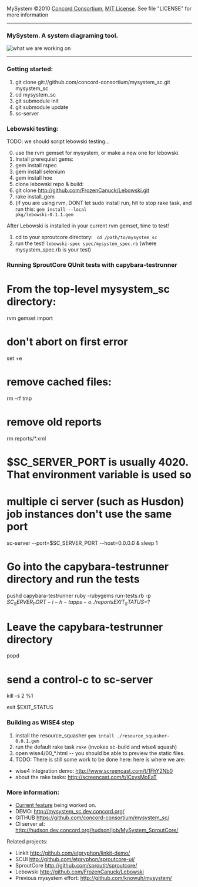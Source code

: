   MySystem ©2010 [Concord Consortium](http://concord.org), 
  [MIT License](http://www.opensource.org/licenses/mit-license.php). 
  See file "LICENSE" for more information


-----------------

### MySystem. A system diagraming tool. ###

![what we are working on](http://dl.dropbox.com/u/73403/mysystem_sc/mysystem_sc.png "feature being worked on")

-----------------

### Getting started: ###

1. git clone git://github.com/concord-consortium/mysystem_sc.git mysystem_sc
2. cd mysystem_sc
3. git submodule init
4. git submodule update
5. sc-server


### Lebowski testing: ###

TODO: we should script lebowski testing...

0. use the rvm gemset for mysystem, or make a new one for lebowski.
1. Install prerequisit gems:
  1. gem install rspec
  2. gem install selenium
  3. gem install hoe
2. clone lebowski repo & build:
  1. git clone http://github.com/FrozenCanuck/Lebowski.git
  2. rake install_gem
  3. (if you are using rvm, DONT let sudo install run, hit <C-t> to stop rake task, and run this:
    <code>gem install --local pkg/lebowski-0.1.1.gem </code>

After Lebowski is installed in your current rvm gemset, time to test!

1. cd to your sproutcore directory: <code> cd /path/to/mysystem_sc </code>
2. run the test! <code>lebowski-spec spec/mysystem_spec.rb</code> (where mysystem_spec.rb is your test)


### Running SproutCore QUnit tests with capybara-testrunner ###
# From the top-level mysystem_sc directory:
rvm gemset import

# don't abort on first error
set +e

# remove cached files:
rm -rf tmp

# remove old reports
rm reports/*.xml

# $SC_SERVER_PORT is usually 4020. That environment variable is used so 
# multiple ci server (such as Husdon) job instances don't use the same port
sc-server --port=$SC_SERVER_PORT --host=0.0.0.0 &
sleep 1

# Go into the capybara-testrunner directory and run the tests
pushd capybara-testrunner
ruby -rubygems run-tests.rb -p $SC_SERVER_PORT -i -h -t apps -o ../reports
EXIT_STATUS=$?

# Leave the capybara-testrunner directory
popd

# send a control-c to sc-server
kill -s 2 %1

exit $EXIT_STATUS

### Building as WISE4 step ###

1. install the resource_squasher `gem intall ./resource_squasher-0.0.1.gem`
2. run the default rake task `rake` (invokes sc-build and wise4 squash)
3. open wise4/00_*.html -- you should be able to preview the static
   files.
4. TODO: There is still some work to be done here: here is where we are:


* wise4 integration demo: http://www.screencast.com/t/1FhY2Nb0
* about the rake tasks: http://screencast.com/t/lCxysMoEaT


### More information: ###

* [Current feature](http://bit.ly/bhGHKR) being worked on.
* DEMO: <http://mysystem_sc.dev.concord.org/>
* GITHUB <https://github.com/concord-consortium/mysystem_sc/>
* CI server at: <http://hudson.dev.concord.org/hudson/job/MySystem_SproutCore/>

Related projects:

* LinkIt <http://github.com/etgryphon/linkit-demo/>
* SCUI <http://github.com/etgryphon/sproutcore-ui/>
* SproutCore <http://github.com/sproutit/sproutcore/>
* Lebowski <http://github.com/FrozenCanuck/Lebowski>
* Previous mysystem effort: <http://github.com/knowuh/mysystem/>


